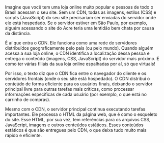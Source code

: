 Imagine que você tem uma loja online muito popular e pessoas de todo o Brasil acessam o seu site. Sem um CDN, todas as imagens, estilos (CSS) e scripts (JavaScript) do seu site precisariam ser enviadas do servidor onde ele está hospedado. Se o servidor estiver em São Paulo, por exemplo, alguém acessando o site do Acre teria uma lentidão bem chata por causa da distância.

É aí que entra o CDN. Ele funciona como uma rede de servidores distribuídos geograficamente pelo país (ou pelo mundo). Quando alguém acessa a sua loja online, o CDN identifica a localização dessa pessoa e entrega o conteúdo (imagens, CSS, JavaScript) do servidor mais próximo. É como ter várias filiais da sua loja online espalhadas por aí, só que virtuais!

Por isso, o texto diz que o CDN fica entre o navegador do cliente e os servidores frontais (onde o seu site está hospedado). O CDN distribui o conteúdo de forma eficiente para os usuários finais, deixando o servidor principal livre para outras tarefas mais críticas, como processar informações específicas de cada usuário (por exemplo, o que está no carrinho de compras).

Mesmo com o CDN, o servidor principal continua executando tarefas importantes. Ele processa o HTML da página web, que é como o esqueleto do site. Esse HTML, por sua vez, tem referências para os arquivos CSS, JavaScript, imagens e outros conteúdos estáticos. Esses conteúdos estáticos é que são entregues pelo CDN, o que deixa tudo muito mais rápido e eficiente.
